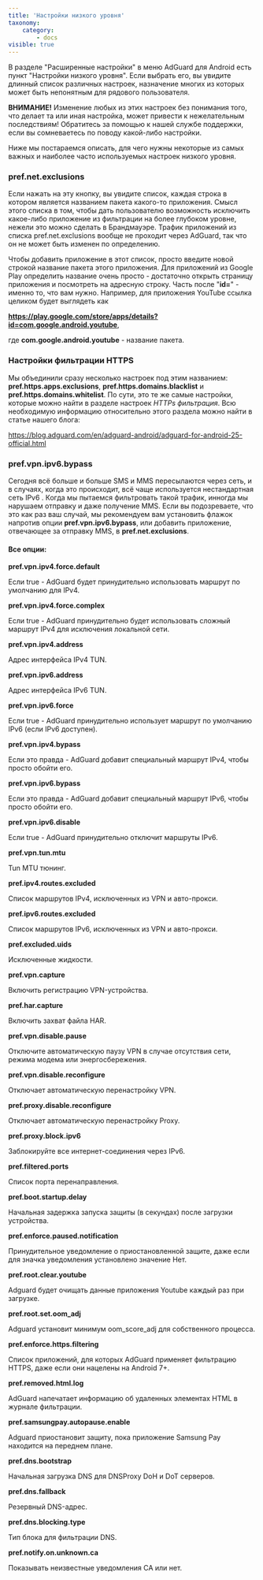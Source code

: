 ```yaml
---
title: 'Настройки низкого уровня'
taxonomy:
    category:
        - docs
visible: true
---
```


В разделе "Расширенные настройки" в меню AdGuard для Android есть пункт "Настройки низкого уровня". Если выбрать его, вы увидите длинный список различных настроек, назначение многих из которых может быть непонятным для рядового пользователя.

**ВНИМАНИЕ!** Изменение любых из этих настроек без понимания того, что делает та или иная настройка, может привести к нежелательным последствиям! Обратитесь за помощью к нашей службе поддержки, если вы сомневаетесь по поводу какой-либо настройки.

Ниже мы постараемся описать, для чего нужны некоторые из самых важных и наиболее часто используемых настроек низкого уровня.

### pref.net.exclusions

Если нажать на эту кнопку, вы увидите список, каждая строка в котором является названием пакета какого-то приложения. Смысл этого списка в том, чтобы дать пользователю возможность исключить какое-либо приложение из фильтрации на более глубоком уровне, нежели это можно сделать в Брандмауэре. Трафик приложений из списка pref.net.exclusions вообще не проходит через AdGuard, так что он не может быть изменен по определению.

Чтобы добавить приложение в этот список, просто введите новой строкой название пакета этого приложения. Для приложений из Google Play определить название очень просто - достаточно открыть страницу приложения и посмотреть на адресную строку. Часть после "**id=**" - именно то, что вам нужно. Например, для приложения YouTube ссылка целиком будет выглядеть как

**https://play.google.com/store/apps/details?id=com.google.android.youtube**,

где **com.google.android.youtube** - название пакета.

### Настройки фильтрации HTTPS

Мы объединили сразу несколько настроек под этим названием: **pref.https.apps.exclusions**, **pref.https.domains.blacklist** и **pref.https.domains.whitelist**. По сути, это те же самые настройки, которые можно найти в разделе настроек _HTTPs фильтрация_. Всю необходимую информацию относительно этого раздела можно найти в статье нашего блога:

<https://blog.adguard.com/en/adguard-android/adguard-for-android-25-official.html>

### pref.vpn.ipv6.bypass

Сегодня всё больше и больше SMS и MMS пересылаются через сеть, и в случаях, когда это происходит, всё чаще используется нестандартная сеть IPv6 . Когда мы пытаемся фильтровать такой трафик, инногда мы нарушаем отправку и даже получение MMS. Если вы подозреваете, что это как раз ваш случай, мы рекомендуем вам установить флажок напротив опции **pref.vpn.ipv6.bypass**, или добавить приложение, отвечающее за отправку MMS, в **pref.net.exclusions**.


#### Все опции:

  **pref.vpn.ipv4.force.default**
   
Если true - AdGuard будет принудительно использовать маршрут по умолчанию для IPv4.

  **pref.vpn.ipv4.force.complex**

Если true - AdGuard принудительно будет использовать сложный маршрут IPv4 для исключения локальной сети.
   
  **pref.vpn.ipv4.address**

Адрес интерфейса IPv4 TUN.

   **pref.vpn.ipv6.address**

Адрес интерфейса IPv6 TUN.

   **pref.vpn.ipv6.force**
   
Если true - AdGuard принудительно использует маршрут по умолчанию IPv6 (если IPv6 доступен).

   **pref.vpn.ipv4.bypass**
   
Если это правда - AdGuard добавит специальный маршрут IPv4, чтобы просто обойти его.

   **pref.vpn.ipv6.bypass**

Если это правда - AdGuard добавит специальный маршрут IPv6, чтобы просто обойти его.

   **pref.vpn.ipv6.disable**

Если true - AdGuard принудительно отключит маршруты IPv6.

   **pref.vpn.tun.mtu**
   
Tun MTU тюнинг.
 
   **pref.ipv4.routes.excluded**

Список маршрутов IPv4, исключенных из VPN и авто-прокси.
   
   **pref.ipv6.routes.excluded**
   
Список маршрутов IPv6, исключенных из VPN и авто-прокси.

   **pref.excluded.uids**

Исключенные жидкости.

  **pref.vpn.capture**

Включить регистрацию VPN-устройства.
  
  **pref.har.capture**

Включить захват файла HAR.

  **pref.vpn.disable.pause**
   
Отключите автоматическую паузу VPN в случае отсутствия сети, режима модема или энергосбережения.

  **pref.vpn.disable.reconfigure**

Отключает автоматическую перенастройку VPN.

  **pref.proxy.disable.reconfigure**

Отключает автоматическую перенастройку Proxy.

  **pref.proxy.block.ipv6**

Заблокируйте все интернет-соединения через IPv6.

  **pref.filtered.ports**

Список порта перенаправления.

  **pref.boot.startup.delay**

Начальная задержка запуска защиты (в секундах) после загрузки устройства.

  **pref.enforce.paused.notification**

Принудительное уведомление о приостановленной защите, даже если для значка уведомления установлено значение Нет.

  **pref.root.clear.youtube**
  
Adguard будет очищать данные приложения Youtube каждый раз при загрузке.

  **pref.root.set.oom_adj**
   
Adguard установит минимум oom_score_adj для собственного процесса.

  **pref.enforce.https.filtering**
   
Список приложений, для которых AdGuard применяет фильтрацию HTTPS, даже если они нацелены на Android 7+.

  **pref.removed.html.log**

AdGuard напечатает информацию об удаленных элементах HTML в журнале фильтрации.
    
  **pref.samsungpay.autopause.enable**

Adguard приостановит защиту, пока приложение Samsung Pay находится на переднем плане.

  **pref.dns.bootstrap**
   
Начальная загрузка DNS для DNSProxy DoH и DoT серверов.
   
 **pref.dns.fallback**
   
Резервный DNS-адрес.

 **pref.dns.blocking.type**
   
Тип блока для фильтрации DNS.

 **pref.notify.on.unknown.ca**

Показывать неизвестные уведомления CA или нет.
